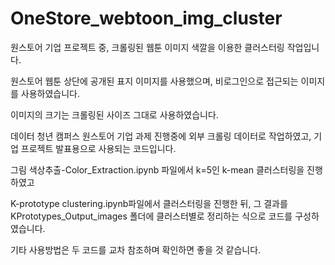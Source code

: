 # OneStore_webtoon_img_cluster

원스토어 기업 프로젝트 중, 크롤링된 웹툰 이미지 색깔을 이용한 클러스터링 작업입니다.

원스토어 웹툰 상단에 공개된 표지 이미지를 사용했으며, 비로그인으로 접근되는 이미지를 사용하였습니다.

이미지의 크기는 크롤링된 사이즈 그대로 사용하였습니다.

데이터 청년 캠퍼스 원스토어 기업 과제 진행중에 외부 크롤링 데이터로 작업하였고, 기업 프로젝트 발표용으로 사용되는 코드입니다.

그림 색상추출-Color_Extraction.ipynb 파일에서 k=5인 k-mean 클러스터링을 진행하였고

K-prototype clustering.ipynb파일에서 클러스터링을 진행한 뒤, 그 결과를 KPrototypes_Output_images 폴더에 클러스터별로 정리하는 식으로 코드를 구성하였습니다.

기타 사용방법은 두 코드를 교차 참조하며 확인하면 좋을 것 같습니다.
